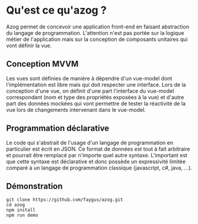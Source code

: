 # Qu'est ce qu'azog ?

Azog permet de concevoir une application front-end en faisant abstraction du langage de programmation.
L'attention n'est pas portée sur la logique métier de l'application mais sur la conception de composants unitaires qui vont définir la vue.

## Conception MVVM

Les vues sont définies de manière à dépendre d'un vue-model dont l'implémentation est libre mais qui doit respecter une interface. Lors de la conception d'une vue, on définit d'une part l'interface du vue-model correspondant (nom et type des propriétés exposées à la vue) et d'autre part des données mockées qui vont permettre de tester la réactivité de la vue lors de changements intervenant dans le vue-model.

## Programmation déclarative

Le code qui s'abstrait de l'usage d'un langage de programmation en particulier est écrit en JSON. Ce format de données est tout à fait arbitraire et pourrait être remplacé par n'importe quel autre syntaxe. L'important est que cette syntaxe est déclarative et donc possède un expressivité limitée comparé à un langage de programmation classique (javascript, c#, java, ...).

## Démonstration

```
git clone https://github.com/faygus/azog.git
cd azog
npm install
npm run demo
```
